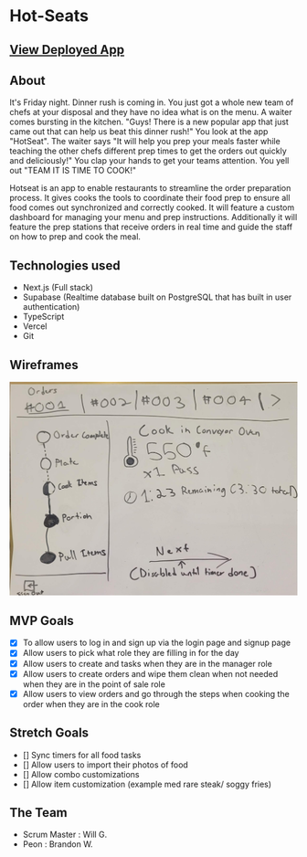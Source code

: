 # Hot-Seats

## [View Deployed App](https://hot-seats.vercel.app)

## About

It's Friday night. Dinner rush is coming in. You just got a whole new team of chefs at your disposal and they have no idea what is on the menu. A waiter comes bursting in the kitchen. "Guys! There is a new popular app that just came out that can help us beat this dinner rush!" You look at the app "HotSeat". The waiter says "It will help you prep your meals faster while teaching the other chefs different prep times to get the orders out quickly and deliciously!" You clap your hands to get your teams attention. You yell out "TEAM IT IS TIME TO COOK!"

Hotseat is an app to enable restaurants to streamline the order preparation
process. It gives cooks the tools to coordinate their food prep to ensure
all food comes out synchronized and correctly cooked. It will feature a custom dashboard for
managing your menu and prep instructions. Additionally it will feature the prep stations that
receive orders in real time and guide the staff on how to prep and cook the meal.

## Technologies used

- Next.js (Full stack)
- Supabase (Realtime database built on PostgreSQL that has built in user authentication)
- TypeScript
- Vercel
- Git

## Wireframes

![Main App](wireframes/Main_Screen.jpg)

## MVP Goals
- [x] To allow users to log in and sign up via the login page and signup page
- [x] Allow users to pick what role they are filling in for the day
- [x] Allow users to create and tasks when they are in the manager role
- [x] Allow users to create orders and wipe them clean when not needed when they are in the point of sale role
- [x] Allow users to view orders and go through the steps when cooking the order when they are in the cook role

## Stretch Goals
- [] Sync timers for all food tasks
- [] Allow users to import their photos of food
- [] Allow combo customizations
- [] Allow item customization (example med rare steak/ soggy fries) 

## The Team
- Scrum Master : Will G.
- Peon : Brandon W.
